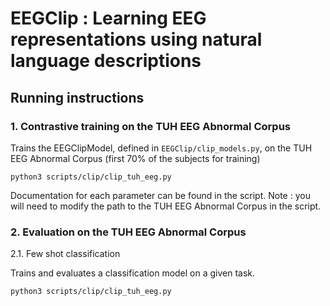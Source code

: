 # EEGClip : Learning EEG representations using natural language descriptions


## Running instructions


### 1. Contrastive training on the TUH EEG Abnormal Corpus

Trains the EEGClipModel, defined in ```EEGClip/clip_models.py```, on the TUH EEG Abnormal Corpus (first 70% of the subjects for training) 

```python3 scripts/clip/clip_tuh_eeg.py```

Documentation for each parameter can be found in the script.
Note : you will need to modify the path to the TUH EEG Abnormal Corpus in the script.

### 2. Evaluation on the TUH EEG Abnormal Corpus

2.1. Few shot classification

Trains and evaluates a classification model on a given task.

```python3 scripts/clip/clip_tuh_eeg.py```

```